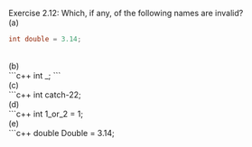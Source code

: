 Exercise 2.12: Which, if any, of the following names are invalid?<br />
(a) <br />
```c++
int double = 3.14;
```
 <br />
(b) <br />
```c++
int _;
```
<br />
(c) <br />
```c++
int catch-22;<br />
(d) <br />
```c++
int 1_or_2 = 1;<br />
(e) <br />
```c++
double Double = 3.14;
